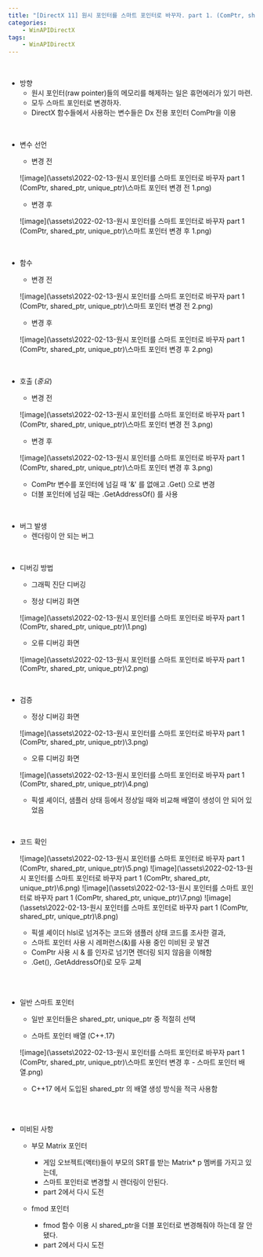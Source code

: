 ```yaml
---
title: "[DirectX 11] 원시 포인터를 스마트 포인터로 바꾸자. part 1. (ComPtr, shared_ptr, unique_ptr)"
categories:
    - WinAPIDirectX
tags:
    - WinAPIDirectX
---
```


<br>

- 방향
    - 원시 포인터(raw pointer)들의 메모리를 해제하는 일은 휴먼에러가 있기 마련.
    - 모두 스마트 포인터로 변경하자.
    - DirectX 함수들에서 사용하는 변수들은 Dx 전용 포인터 ComPtr을 이용

<br>

- 변수 선언
    - 변경 전

    ![image](\assets\2022-02-13-원시 포인터를 스마트 포인터로 바꾸자 part 1 (ComPtr, shared_ptr, unique_ptr)\스마트 포인터 변경 전 1.png)

    - 변경 후

    ![image](\assets\2022-02-13-원시 포인터를 스마트 포인터로 바꾸자 part 1 (ComPtr, shared_ptr, unique_ptr)\스마트 포인터 변경 후 1.png)

<br>
    
- 함수
    - 변경 전

    ![image](\assets\2022-02-13-원시 포인터를 스마트 포인터로 바꾸자 part 1 (ComPtr, shared_ptr, unique_ptr)\스마트 포인터 변경 전 2.png)

    - 변경 후

    ![image](\assets\2022-02-13-원시 포인터를 스마트 포인터로 바꾸자 part 1 (ComPtr, shared_ptr, unique_ptr)\스마트 포인터 변경 후 2.png)

<br>
    
- 호출 (*중요*)
    - 변경 전

    ![image](\assets\2022-02-13-원시 포인터를 스마트 포인터로 바꾸자 part 1 (ComPtr, shared_ptr, unique_ptr)\스마트 포인터 변경 전 3.png)

    - 변경 후

    ![image](\assets\2022-02-13-원시 포인터를 스마트 포인터로 바꾸자 part 1 (ComPtr, shared_ptr, unique_ptr)\스마트 포인터 변경 후 3.png)

    - ComPtr 변수를 포인터에 넘길 때 '&' 를 없애고 .Get() 으로 변경
    - 더블 포인터에 넘길 때는 .GetAddressOf() 를 사용


<br>

- 버그 발생
    - 렌더링이 안 되는 버그

<br>

- 디버깅 방법
    - 그래픽 진단 디버깅

    - 정상 디버깅 화면

    ![image](\assets\2022-02-13-원시 포인터를 스마트 포인터로 바꾸자 part 1 (ComPtr, shared_ptr, unique_ptr)\1.png)

    - 오류 디버깅 화면

    ![image](\assets\2022-02-13-원시 포인터를 스마트 포인터로 바꾸자 part 1 (ComPtr, shared_ptr, unique_ptr)\2.png)

<br>

- 검증

    - 정상 디버깅 화면

    ![image](\assets\2022-02-13-원시 포인터를 스마트 포인터로 바꾸자 part 1 (ComPtr, shared_ptr, unique_ptr)\3.png)

    - 오류 디버깅 화면

    ![image](\assets\2022-02-13-원시 포인터를 스마트 포인터로 바꾸자 part 1 (ComPtr, shared_ptr, unique_ptr)\4.png)

    - 픽셀 셰이더, 샘플러 상태 등에서 정상일 때와 비교해 배열이 생성이 안 되어 있었음

<br>

- 코드 확인

    ![image](\assets\2022-02-13-원시 포인터를 스마트 포인터로 바꾸자 part 1 (ComPtr, shared_ptr, unique_ptr)\5.png)
    ![image](\assets\2022-02-13-원시 포인터를 스마트 포인터로 바꾸자 part 1 (ComPtr, shared_ptr, unique_ptr)\6.png)
    ![image](\assets\2022-02-13-원시 포인터를 스마트 포인터로 바꾸자 part 1 (ComPtr, shared_ptr, unique_ptr)\7.png)
    ![image](\assets\2022-02-13-원시 포인터를 스마트 포인터로 바꾸자 part 1 (ComPtr, shared_ptr, unique_ptr)\8.png)


    - 픽셀 셰이더 hlsl로 넘겨주는 코드와 샘플러 상태 코드를 조사한 결과, 
    - 스마트 포인터 사용 시 레퍼런스(&)를 사용 중인 미비된 곳 발견
    - ComPtr 사용 시 & 를 인자로 넘기면 렌더링 되지 않음을 이해함
    - .Get(), .GetAddressOf()로 모두 교체


<br>

<br>

- 일반 스마트 포인터

    - 일반 포인터들은 shared_ptr, unique_ptr 중 적절히 선택

    - 스마트 포인터 배열 (C++.17)

    ![image](\assets\2022-02-13-원시 포인터를 스마트 포인터로 바꾸자 part 1 (ComPtr, shared_ptr, unique_ptr)\스마트 포인터 변경 후 - 스마트 포인터 배열.png)

    - C++17 에서 도입된 shared_ptr 의 배열 생성 방식을 적극 사용함


<br>

<br>

- 미비된 사항

    - 부모 Matrix 포인터
        - 게임 오브젝트(액터)들이 부모의 SRT를 받는 Matrix* p 멤버를 가지고 있는데,
        - 스마트 포인터로 변경할 시 렌더링이 안된다.
        - part 2에서 다시 도전

    - fmod 포인터 
        - fmod 함수 이용 시 shared_ptr을 더블 포인터로 변경해줘야 하는데 잘 안 됐다.
        - part 2에서 다시 도전

